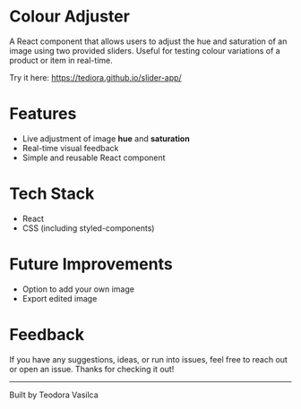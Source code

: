 # Colour Adjuster

A React component that allows users to adjust the hue and saturation of an image using two provided sliders. Useful for testing colour variations of a product or item in real-time.

Try it here: https://tediora.github.io/slider-app/

# Features
- Live adjustment of image **hue** and **saturation**
- Real-time visual feedback
- Simple and reusable React component

# Tech Stack
- React
- CSS (including styled-components)

# Future Improvements
- Option to add your own image
- Export edited image

# Feedback
If you have any suggestions, ideas, or run into issues, feel free to reach out or open an issue. Thanks for checking it out!

---

Built by Teodora Vasilca
